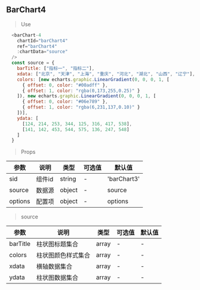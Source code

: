 ## BarChart4

> Use
```javascript
  <barChart-4 
    chartId="barChart4"
    ref="barChart4"
    :chartData="source"
  />
  const source = {
    barTitle: ["指标一", "指标二"],
    xdata: ["北京", "天津", "上海", "重庆", "河北", "湖北", "山西", "辽宁"],
    colors: [new echarts.graphic.LinearGradient(0, 0, 0, 1, [
      { offset: 0, color: "#00adff" },
      { offset: 1, color: "rgba(0,173,255,0.25)" }
    ]), new echarts.graphic.LinearGradient(0, 0, 0, 1, [
      { offset: 0, color: "#06e789" },
      { offset: 1, color: "rgba(6,231,137,0.10)" }
    ])],
    ydata: [
      [124, 214, 253, 344, 125, 316, 417, 538],
      [141, 142, 453, 544, 575, 136, 247, 548]
    ]
  }
```

> Props

参数|说明|类型|可选值|默认值
-|-|-|-|-|
sid|组件id|string|-|'barChart3'
source|数据源|object|-|source
options|配置项|object|-|options

> source

参数|说明|类型|可选值|默认值
-|-|-|-|-|
barTitle|柱状图标题集合|array| -| -
colors|柱状图颜色样式集合|array| -| -
xdata|横轴数据集合|array| -| -
ydata|柱状图数据集合|array|-| -
